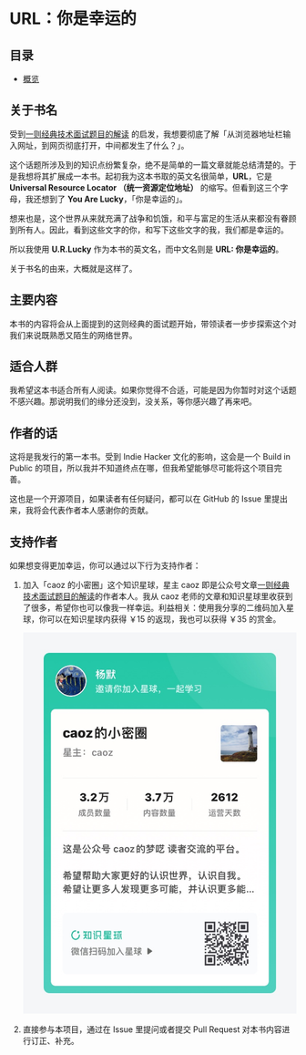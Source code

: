 # URL：你是幸运的

## 目录

- [概览](overview.md)


## 关于书名

受到[一则经典技术面试题目的解读](http://mp.weixin.qq.com/s?__biz=MzI0MjA1Mjg2Ng==&amp;mid=209679438&amp;idx=1&amp;sn=d68c1512ad23f6e164f69bd351a18c62&amp;) 的启发，我想要彻底了解「从浏览器地址栏输入网址，到网页彻底打开，中间都发生了什么？」。

这个话题所涉及到的知识点纷繁复杂，绝不是简单的一篇文章就能总结清楚的。于是我想将其扩展成一本书。起初我为这本书取的英文名很简单，**URL**，它是 **Universal Resource Locator （统一资源定位地址）** 的缩写。但看到这三个字母，我还想到了 **You Are Lucky**，「你是幸运的」。

想来也是，这个世界从来就充满了战争和饥饿，和平与富足的生活从来都没有眷顾到所有人。因此，看到这些文字的你，和写下这些文字的我，我们都是幸运的。

所以我使用 **U.R.Lucky** 作为本书的英文名，而中文名则是 **URL: 你是幸运的**。

关于书名的由来，大概就是这样了。

## 主要内容

本书的内容将会从上面提到的这则经典的面试题开始，带领读者一步步探索这个对我们来说既熟悉又陌生的网络世界。

## 适合人群

我希望这本书适合所有人阅读。如果你觉得不合适，可能是因为你暂时对这个话题不感兴趣。那说明我们的缘分还没到，没关系，等你感兴趣了再来吧。

## 作者的话

这将是我发行的第一本书。受到 Indie Hacker 文化的影响，这会是一个 Build in Public 的项目，所以我并不知道终点在哪，但我希望能够尽可能将这个项目完善。

这也是一个开源项目，如果读者有任何疑问，都可以在 GitHub 的 Issue 里提出来，我将会代表作者本人感谢你的贡献。

## 支持作者

如果想变得更加幸运，你可以通过以下行为支持作者：

1. 加入「caoz 的小密圈」这个知识星球，星主 caoz 即是公众号文章[一则经典技术面试题目的解读](http://mp.weixin.qq.com/s?__biz=MzI0MjA1Mjg2Ng==&amp;mid=209679438&amp;idx=1&amp;sn=d68c1512ad23f6e164f69bd351a18c62&amp;)的作者本人。我从 caoz 老师的文章和知识星球里收获到了很多，希望你也可以像我一样幸运。利益相关：使用我分享的二维码加入星球，你可以在知识星球内获得 ￥15 的返现，我也可以获得 ￥35 的赏金。

    ![invitation](../img/caoz.JPG)

1. 直接参与本项目，通过在 Issue 里提问或者提交 Pull Request 对本书内容进行订正、补充。
